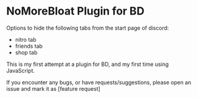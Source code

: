 # NoMoreBloat Plugin for BD

Options to hide the following tabs from the start page of discord:
- nitro tab
- friends tab
- shop tab

This is my first attempt at a plugin for BD, and my first time using JavaScript.

If you encounter any bugs, or have requests/suggestions, please open an issue and mark it as [feature request]